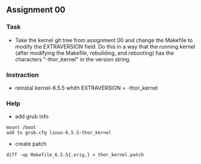 ## Assignment 00

### Task
- Take the kernel git tree from assignment 00 and change the Makefile to modify the EXTRAVERSION field. Do this in a way that the running kernel (after modifying the Makefile, rebuilding, and rebooting) has the characters "-thor_kernel" in the version string.

### Instraction
- reinstal kernel-6.5.5 whith EXTRAVERSION = -thor_kernel

### Help
- add grub info
```
mount /boot
add to grub.cfg linux-6.5.5-thor_kernel
```
- create patch
```
diff -up Makefile_6.5.5{.orig,} > thor_kernel.patch
```
